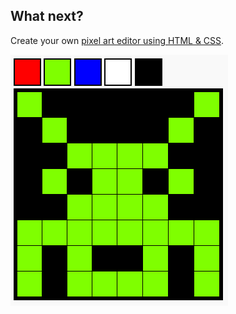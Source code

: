 ## What next?

Create your own [pixel art editor using HTML & CSS](http://rpf.io/pixel-art).

![pixel art editor](images/pixel-art-final.png)
